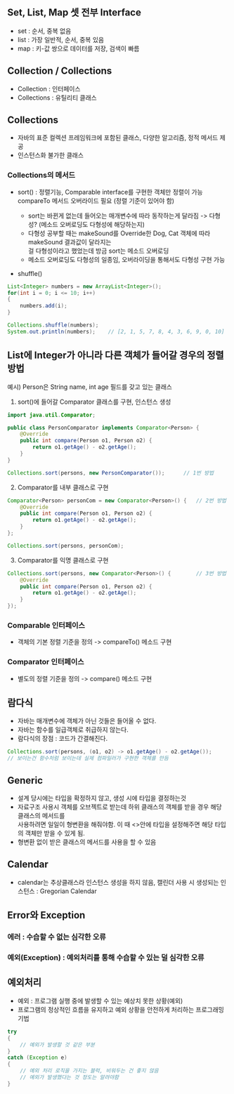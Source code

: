 ## Set, List, Map 셋 전부 Interface
- set : 순서, 중복 없음  
- list : 가장 일반적, 순서, 중복 있음  
- map : 키-값 쌍으로 데이터를 저장, 검색이 빠름

## Collection / Collections
- Collection : 인터페이스
- Collections : 유틸리티 클래스

## Collections
- 자바의 표준 컬렉션 프레임워크에 포함된 클래스, 다양한 알고리즘, 정적 메서드 제공  
- 인스턴스화 불가한 클래스

### Collections의 메서드
- sort() : 정렬기능, Comparable interface를 구현한 객체만 정렬이 가능 compareTo 메서드 오버라이드 필요 (정렬 기준이 있어야 함)
  - sort는 바뀐게 없는데 들어오는 매개변수에 따라 동작하는게 달라짐 -> 다형성? (메소드 오버로딩도 다형성에 해당하는지)
  - 다형성 공부할 때는 makeSound를 Override한 Dog, Cat 객체에 따라 makeSound 결과값이 달라지는  
  걸 다형성이라고 했었는데 방금 sort는 메소드 오버로딩
  - 메소드 오버로딩도 다형성의 일종임, 오버라이딩을 통해서도 다형성 구현 가능

- shuffle()
```java
List<Integer> numbers = new ArrayList<Integer>();
for(int i = 0; i <= 10; i++)
{
    numbers.add(i);
}

Collections.shuffle(numbers);
System.out.println(numbers);    // [2, 1, 5, 7, 8, 4, 3, 6, 9, 0, 10]
```

## List에 Integer가 아니라 다른 객체가 들어갈 경우의 정렬 방법
예시) Person은 String name, int age 필드를 갖고 있는 클래스  
1. sort()에 들어갈 Comparator 클래스를 구현, 인스턴스 생성
```java
import java.util.Comparator;

public class PersonComparator implements Comparator<Person> {
    @Override
    public int compare(Person o1, Person o2) {
        return o1.getAge() - o2.getAge();
    }
}
```
```java
Collections.sort(persons, new PersonComparator());      // 1번 방법
```
2. Comparator를 내부 클래스로 구현

```java
Comparator<Person> personCom = new Comparator<Person>() {   // 2번 방법
    @Override
    public int compare(Person o1, Person o2) {
        return o1.getAge() - o2.getAge();
    }
};

Collections.sort(persons, personCom);
```
3. Comparator를 익명 클래스로 구현
```java
Collections.sort(persons, new Comparator<Person>() {        // 3번 방법
    @Override
    public int compare(Person o1, Person o2) {
        return o1.getAge() - o2.getAge();
    }
});
```
### Comparable 인터페이스
- 객체의 기본 정렬 기준을 정의 -> compareTo() 메소드 구현
### Comparator 인터페이스
- 별도의 정렬 기준을 정의 -> compare() 메소드 구현

## 람다식
- 자바는 매개변수에 객체가 아닌 것들은 들어올 수 없다.
- 자바는 함수를 일급객체로 취급하지 않는다.
- 람다식의 장점 : 코드가 간결해진다.
```java
Collections.sort(persons, (o1, o2) -> o1.getAge() - o2.getAge());
// 보이는건 함수처럼 보이는데 실제 컴파일러가 구현한 객체를 만듬
```

## Generic
- 설계 당시에는 타입을 확정하지 않고, 생성 시에 타입을 결정하는것
- 자료구조 사용시 객체를 오브젝트로 받는데 하위 클래스의 객체를 받을 경우 해당 클래스의 메서드를  
사용하려면 일일이 형변환을 해줘야함. 이 때 <>안에 타입을 설정해주면 해당 타입의 객체만 받을 수 있게 됨.
- 형변환 없이 받은 클래스의 메서드를 사용을 할 수 있음

## Calendar
- calendar는 추상클래스라 인스턴스 생성을 하지 않음, 캘린더 사용 시 생성되는 인스턴스 : Gregorian Calendar

## Error와 Exception
### 에러 : 수습할 수 없는 심각한 오류
### 예외(Exception) : 예외처리를 통해 수습할 수 있는 덜 심각한 오류

## 예외처리
- 예외 : 프로그램 실행 중에 발생할 수 있는 예상치 못한 상황(예외)
- 프로그램의 정상적인 흐름을 유지하고 예외 상황을 안전하게 처리하는 프로그래밍 기법
```java
try
{
    // 예외가 발생할 것 같은 부분
}
catch (Exception e)
{
    // 예외 처리 로직을 가지는 블럭, 비워두는 건 좋지 않음
    // 예외가 발생했다는 것 정도는 알려야함
}
```
